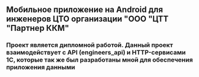 ## Мобильное приложение на Android для инженеров ЦТО организации "ООО "ЦТТ "Партнер ККМ"

### Проект является дипломной работой. Данный проект взаимодействует с API (engineers_api) и HTTP-сервисами 1С, которые так же был разработаны мной для обеспечения приложения данными
